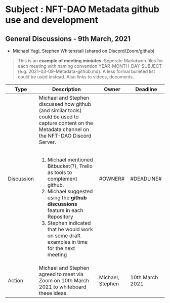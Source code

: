 # Subject : NFT-DAO Metadata github use and development

## General Discussions - 9th March, 2021
* Michael Yagi, Stephen Whitenstall (shared on Discord/Zoom/github)
 
> This is an **example of meeting miniutes**. Seperate Markdwon files for each meeting with naming convention YEAR-MONTH-DAY-SUBJECT (e.g. 2021-03-09-Metadata-github.md).
> A less formal bulleted list could be used instead. Also links to videos, documents.

Type | Description | Owner | Deadline
---- | ---- | ---- | ----
Discussion | Michael and Stephen discussed how github (and similar tools) could be used to capture content on the Metadata channel on the NFT-DAO Discord Server.<br><br><ol><li>Michael mentioned Bitbucket(?), Trello as tools to complement github.</li><li>Michael suggested using the **github discussions** feature in each Repository</li><li>Stephen indicated that he would work on some draft examples in time for the next meeting</li></ol> | #OWNER# | #DEADLINE#
Action | Michael and Stephen agreed to meet via Zoom on 10th March 2021 to whiteboard these ideas.| Michael, Stephen | 10th March 2021
